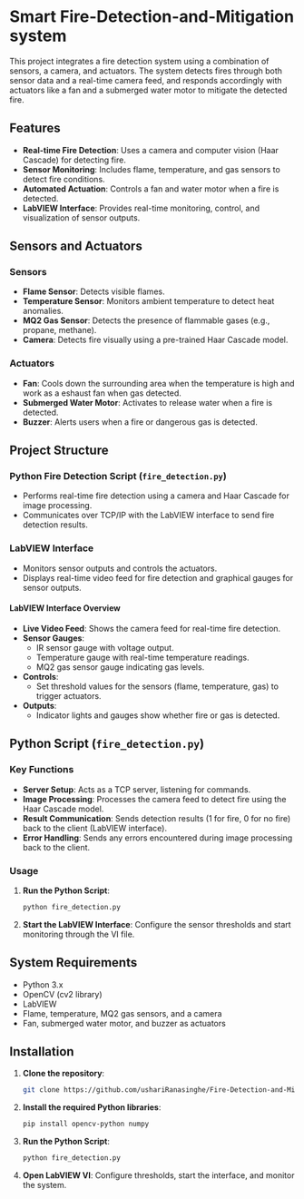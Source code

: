 # Smart Fire-Detection-and-Mitigation system


This project integrates a fire detection system using a combination of sensors, a camera, and actuators. The system detects fires through both sensor data and a real-time camera feed, and responds accordingly with actuators like a fan and a submerged water motor to mitigate the detected fire.

## Features

- **Real-time Fire Detection**: Uses a camera and computer vision (Haar Cascade) for detecting fire.
- **Sensor Monitoring**: Includes flame, temperature, and gas sensors to detect fire conditions.
- **Automated Actuation**: Controls a fan and water motor when a fire is detected.
- **LabVIEW Interface**: Provides real-time monitoring, control, and visualization of sensor outputs.

## Sensors and Actuators

### Sensors

- **Flame Sensor**: Detects visible flames.
- **Temperature Sensor**: Monitors ambient temperature to detect heat anomalies.
- **MQ2 Gas Sensor**: Detects the presence of flammable gases (e.g., propane, methane).
- **Camera**: Detects fire visually using a pre-trained Haar Cascade model.

### Actuators

- **Fan**: Cools down the surrounding area when the temperature is high and work as a eshaust fan when gas detected.
- **Submerged Water Motor**: Activates to release water when a fire is detected.
- **Buzzer**: Alerts users when a fire or dangerous gas is detected.

## Project Structure

### Python Fire Detection Script (`fire_detection.py`)

- Performs real-time fire detection using a camera and Haar Cascade for image processing.
- Communicates over TCP/IP with the LabVIEW interface to send fire detection results.

### LabVIEW Interface

- Monitors sensor outputs and controls the actuators.
- Displays real-time video feed for fire detection and graphical gauges for sensor outputs.

#### LabVIEW Interface Overview

- **Live Video Feed**: Shows the camera feed for real-time fire detection.
- **Sensor Gauges**:
  - IR sensor gauge with voltage output.
  - Temperature gauge with real-time temperature readings.
  - MQ2 gas sensor gauge indicating gas levels.
- **Controls**:
  - Set threshold values for the sensors (flame, temperature, gas) to trigger actuators.
- **Outputs**:
  - Indicator lights and gauges show whether fire or gas is detected.

## Python Script (`fire_detection.py`)

### Key Functions

- **Server Setup**: Acts as a TCP server, listening for commands.
- **Image Processing**: Processes the camera feed to detect fire using the Haar Cascade model.
- **Result Communication**: Sends detection results (1 for fire, 0 for no fire) back to the client (LabVIEW interface).
- **Error Handling**: Sends any errors encountered during image processing back to the client.

### Usage

1. **Run the Python Script**:
    ```bash
    python fire_detection.py
    ```

2. **Start the LabVIEW Interface**: Configure the sensor thresholds and start monitoring through the VI file.

## System Requirements

- Python 3.x
- OpenCV (cv2 library)
- LabVIEW
- Flame, temperature, MQ2 gas sensors, and a camera
- Fan, submerged water motor, and buzzer as actuators

## Installation

1. **Clone the repository**:
    ```bash
    git clone https://github.com/ushariRanasinghe/Fire-Detection-and-Mitigation-
    ```

2. **Install the required Python libraries**:
    ```bash
    pip install opencv-python numpy
    ```

3. **Run the Python Script**:
    ```bash
    python fire_detection.py
    ```

4. **Open LabVIEW VI**: Configure thresholds, start the interface, and monitor the system.



